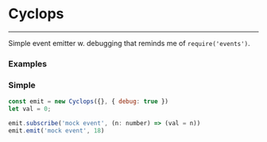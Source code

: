 # Cyclops

---

Simple event emitter w. debugging that reminds me of `require('events')`. 

### Examples

### Simple

```js
const emit = new Cyclops({}, { debug: true })
let val = 0;

emit.subscribe('mock event', (n: number) => (val = n))
emit.emit('mock event', 18)
```